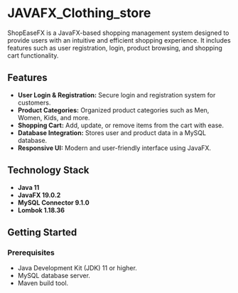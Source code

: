# JAVAFX_Clothing_store

ShopEaseFX is a JavaFX-based shopping management system designed to provide users with an intuitive and efficient shopping experience. It includes features such as user registration, login, product browsing, and shopping cart functionality.

## Features
- **User Login & Registration:** Secure login and registration system for customers.
- **Product Categories:** Organized product categories such as Men, Women, Kids, and more.
- **Shopping Cart:** Add, update, or remove items from the cart with ease.
- **Database Integration:** Stores user and product data in a MySQL database.
- **Responsive UI:** Modern and user-friendly interface using JavaFX.

## Technology Stack
- **Java 11**
- **JavaFX 19.0.2**
- **MySQL Connector 9.1.0**
- **Lombok 1.18.36**

## Getting Started

### Prerequisites
- Java Development Kit (JDK) 11 or higher.
- MySQL database server.
- Maven build tool.

